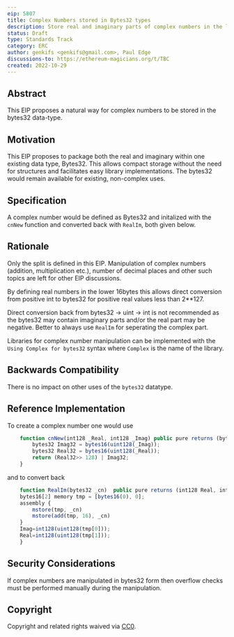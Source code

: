 ```yaml
---
eip: 5807
title: Complex Numbers stored in Bytes32 types
description: Store real and imaginary parts of complex numbers in the lower 16 bytes and upper 16 bytes respectively of a bytes32 type.
status: Draft
type: Standards Track
category: ERC
author: genkifs <genkifs@gmail.com>, Paul Edge
discussions-to: https://ethereum-magicians.org/t/TBC
created: 2022-10-29
---
```

 
## Abstract

This EIP proposes a natural way for complex numbers to be stored in the bytes32 data-type.

## Motivation

This EIP proposes to package both the real and imaginary within one existing data type, Bytes32.  This allows compact storage without the need for structures and facilitates easy library implementations.  The bytes32 would remain available for existing, non-complex uses.

## Specification

A complex number would be defined as Bytes32 and initalized with the `cnNew` function and converted back with `RealIm`, both given below.   

## Rationale

Only the split is defined in this EIP.  Manipulation of complex numbers (addition, multiplication etc.), number of decimal places and other such topics are left for other EIP discussions.

By defining real numbers in the lower 16bytes this allows direct conversion from positive int to bytes32 for positive real values less than 2**127.  

Direct conversion back from bytes32 -> uint -> int is not recommended as the bytes32 may contain imaginary parts and/or the real part may be negative.  Better to always use `RealIm` for seperating the complex part.  

Libraries for complex number manipulation can be implemented with the `Using Complex for bytes32` syntax where `Complex` is the name of the library.  

## Backwards Compatibility 
There is no impact on other uses of the `bytes32` datatype. 

## Reference Implementation
To create a complex number one would use

```JavaScript
	function cnNew(int128 _Real, int128 _Imag) public pure returns (bytes32){
        bytes32 Imag32 = bytes16(uint128(_Imag));
        bytes32 Real32 = bytes16(uint128(_Real));
        return (Real32>> 128) | Imag32; 
	}
```
and to convert back

```JavaScript
	function RealIm(bytes32 _cn)  public pure returns (int128 Real, int128 Imag){
	bytes16[2] memory tmp = [bytes16(0), 0];
	assembly {
	    mstore(tmp, _cn)
	    mstore(add(tmp, 16), _cn)
	}
	Imag=int128(uint128(tmp[0]));
	Real=int128(uint128(tmp[1]));
	}
```

## Security Considerations
If complex numbers are manipulated in bytes32 form then overflow checks must be performed manually during the manipulation.

## Copyright

Copyright and related rights waived via [CC0](../LICENSE.md).
